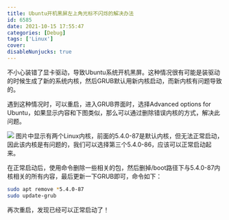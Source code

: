 ```yaml
---
title: Ubuntu开机黑屏左上角光标不闪烁的解决办法
id: 6585
date: 2021-10-15 17:55:47
categories: [Debug]
tags: ['Linux']
cover:
disableNunjucks: true
---
```


不小心装错了显卡驱动，导致Ubuntu系统开机黑屏。这种情况很有可能是装驱动的时候生成了新的系统内核，然后GRUB默认用新内核启动，而新内核有问题导致的。

遇到这种情况时，可以重启，进入GRUB界面时，选择Advanced options for Ubuntu，如果显示内容和下图类似，那么可以通过删除错误内核的方式，解决此问题。


![](https://blogfiles.oss.fyz666.xyz/jpg/d3cbedb7-619d-4a63-bf17-16242e3edafe.jpg)
图片中显示有两个Linux内核，前面的5.4.0-87是默认内核，但无法正常启动，因此该内核是有问题的，我们可以选择第三个5.4.0-86，应该可以正常启动起来。


在正常启动后，使用命令删除一些相关的包，然后删掉/boot路径下与5.4.0-87内核相关的所有内容，最后更新一下GRUB即可，命令如下：

```bash
sudo apt remove *5.4.0-87
sudo update-grub
```

再次重启，发现已经可以正常启动了！
